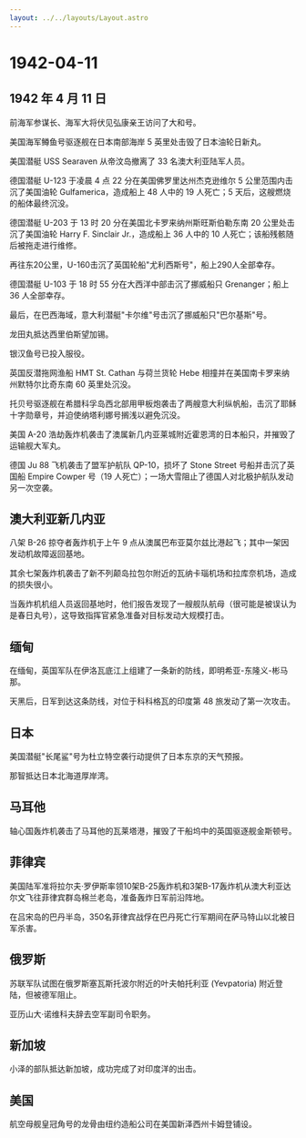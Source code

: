 ```yaml
---
layout: ../../layouts/Layout.astro
---
```


# 1942-04-11

## 1942 年 4 月 11 日

前海军参谋长、海军大将伏见弘康亲王访问了大和号。

美国海军鳟鱼号驱逐舰在日本南部海岸 5 英里处击毁了日本油轮日新丸。

美国潜艇 USS Searaven 从帝汶岛撤离了 33 名澳大利亚陆军人员。

德国潜艇 U-123 于凌晨 4 点 22 分在美国佛罗里达州杰克逊维尔 5
公里范围内击沉了美国油轮 Gulfamerica，造成船上 48 人中的 19 人死亡；5
天后，这艘燃烧的船体最终沉没。

德国潜艇 U-203 于 13 时 20 分在美国北卡罗来纳州斯旺斯伯勒东南 20
公里处击沉了美国油轮 Harry F. Sinclair Jr.，造成船上 36 人中的 10
人死亡；该船残骸随后被拖走进行维修。

再往东20公里，U-160击沉了英国轮船"尤利西斯号"，船上290人全部幸存。

德国潜艇 U-103 于 18 时 55 分在大西洋中部击沉了挪威船只 Grenanger；船上
36 人全部幸存。

最后，在巴西海域，意大利潜艇"卡尔维"号击沉了挪威船只"巴尔基斯"号。

龙田丸抵达西里伯斯望加锡。

银汉鱼号已投入服役。

英国反潜拖网渔船 HMT St. Cathan 与荷兰货轮 Hebe
相撞并在美国南卡罗来纳州默特尔比奇东南 60 英里处沉没。

托贝号驱逐舰在希腊科孚岛西北部用甲板炮袭击了两艘意大利纵帆船，击沉了耶稣十字勋章号，并迫使纳塔利娜号搁浅以避免沉没。

美国 A-20
浩劫轰炸机袭击了澳属新几内亚莱城附近霍恩湾的日本船只，并摧毁了运输舰大军丸。

德国 Ju 88 飞机袭击了盟军护航队 QP-10，损坏了 Stone Street
号船并击沉了英国船 Empire Cowper 号（19
人死亡）；一场大雪阻止了德国人对北极护航队发动另一次空袭。

## 澳大利亚新几内亚

八架 B-26 掠夺者轰炸机于上午 9
点从澳属巴布亚莫尔兹比港起飞；其中一架因发动机故障返回基地。

其余七架轰炸机袭击了新不列颠岛拉包尔附近的瓦纳卡瑙机场和拉库奈机场，造成的损失很小。

当轰炸机机组人员返回基地时，他们报告发现了一艘舰队航母（很可能是被误认为是春日丸号），这导致指挥官紧急准备对目标发动大规模打击。

## 缅甸

在缅甸，英国军队在伊洛瓦底江上组建了一条新的防线，即明希亚-东隆义-彬马那。

天黑后，日军到达这条防线，对位于科科格瓦的印度第 48 旅发动了第一次攻击。

## 日本

美国潜艇"长尾鲨"号为杜立特空袭行动提供了日本东京的天气预报。

那智抵达日本北海道厚岸湾。

## 马耳他

轴心国轰炸机袭击了马耳他的瓦莱塔港，摧毁了干船坞中的英国驱逐舰金斯顿号。

## 菲律宾

美国陆军准将拉尔夫·罗伊斯率领10架B-25轰炸机和3架B-17轰炸机从澳大利亚达尔文飞往菲律宾群岛棉兰老岛，准备轰炸日军前沿阵地。

在吕宋岛的巴丹半岛，350名菲律宾战俘在巴丹死亡行军期间在萨马特山以北被日军杀害。

## 俄罗斯

苏联军队试图在俄罗斯塞瓦斯托波尔附近的叶夫帕托利亚 (Yevpatoria)
附近登陆，但被德军阻止。

亚历山大·诺维科夫辞去空军副司令职务。

## 新加坡

小泽的部队抵达新加坡，成功完成了对印度洋的出击。

## 美国

航空母舰皇冠角号的龙骨由纽约造船公司在美国新泽西州卡姆登铺设。